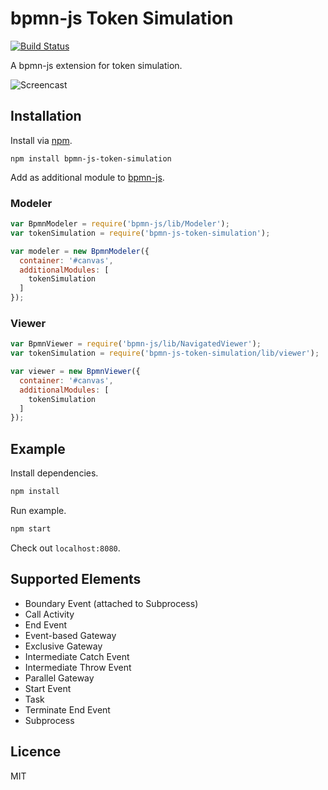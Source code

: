 # bpmn-js Token Simulation

[![Build Status](https://travis-ci.com/bpmn-io/bpmn-js-token-simulation.svg?branch=master)](https://travis-ci.com/bpmn-io/bpmn-js-token-simulation)

A bpmn-js extension for token simulation.

![Screencast](docs/screenshot.png)

## Installation

Install via [npm](http://npmjs.com/).

```
npm install bpmn-js-token-simulation
```

Add as additional module to [bpmn-js](https://github.com/bpmn-io/bpmn-js).

### Modeler

```javascript
var BpmnModeler = require('bpmn-js/lib/Modeler');
var tokenSimulation = require('bpmn-js-token-simulation');

var modeler = new BpmnModeler({
  container: '#canvas',
  additionalModules: [
    tokenSimulation
  ]
});
```

### Viewer

```javascript
var BpmnViewer = require('bpmn-js/lib/NavigatedViewer');
var tokenSimulation = require('bpmn-js-token-simulation/lib/viewer');

var viewer = new BpmnViewer({
  container: '#canvas',
  additionalModules: [
    tokenSimulation
  ]
});
```

## Example

Install dependencies.

```bash
npm install
```

Run example.

```bash
npm start
```

Check out `localhost:8080`.

## Supported Elements

* Boundary Event (attached to Subprocess)
* Call Activity
* End Event
* Event-based Gateway
* Exclusive Gateway
* Intermediate Catch Event
* Intermediate Throw Event
* Parallel Gateway
* Start Event
* Task
* Terminate End Event
* Subprocess

## Licence

MIT

